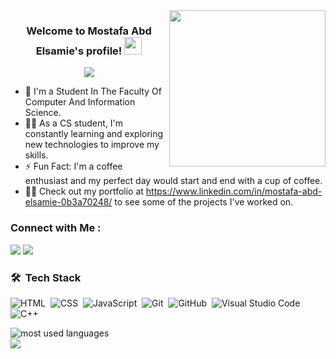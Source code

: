 
<img width="250" align="right" src="https://c.tenor.com/_DOBjnGspYAAAAAM/code-coding.gif">

<h3 align="center">
  Welcome to Mostafa Abd Elsamie's profile!
  <img src="https://media.giphy.com/media/hvRJCLFzcasrR4ia7z/giphy.gif" width="28">
</h3>

<!-- Typing SVG by DenverCoder1 - https://github.com/DenverCoder1/readme-typing-svg -->
<p align="center">
  <a href="https://github.com/DenverCoder1/readme-typing-svg"><img src="https://readme-typing-svg.herokuapp.com/?lines=software%20engineer;Always%20learning%20new%20things&font=Fira%20Code&center=true&width=440&height=45&color=f75c7e&vCenter=true&size=22"></a>
</p> 

- 🏢 I'm a Student In The Faculty Of Computer And Information Science.      
- 👨‍💻 As a CS student, I'm constantly learning and exploring new technologies to improve my skills.
- ⚡ Fun Fact: I'm a coffee enthusiast and my perfect day would start and end with a cup of coffee.
- 👨‍💻 Check out my portfolio at https://www.linkedin.com/in/mostafa-abd-elsamie-0b3a70248/ to see some of the projects I've worked on.


### Connect with Me :

<a href="https://www.linkedin.com/in/mostafa-abd-elsamie-0b3a70248/" target="_blank"><img src="https://img.shields.io/badge/-Mostafa%20Abd%20Elsamie-0077B5?style=for-the-badge&logo=Linkedin&logoColor=white"/></a>
<a href="https://x.com/mo_ostafa404" target="_blank"><img src="https://img.shields.io/badge/-Mostafa%20Abd%20Elsamie-0077B5?style=for-the-badge&logo=x&logoColor=white"/></a>



### 🛠 &nbsp;Tech Stack
![HTML](https://img.shields.io/badge/-HTML-05122A?style=flat&logo=HTML5)&nbsp;
![CSS](https://img.shields.io/badge/-CSS-05122A?style=flat&logo=CSS3&logoColor=1572B6)&nbsp;
![JavaScript](https://img.shields.io/badge/-JavaScript-05122A?style=flat&logo=JavaScript&logoColor=1572B6)&nbsp;
![Git](https://img.shields.io/badge/-Git-05122A?style=flat&logo=git)&nbsp;
![GitHub](https://img.shields.io/badge/-GitHub-05122A?style=flat&logo=github)&nbsp;
![Visual Studio Code](https://img.shields.io/badge/-Visual%20Studio%20Code-05122A?style=flat&logo=visual-studio-code&logoColor=007ACC)&nbsp;
![C++](https://img.shields.io/badge/-C++-05122A?style=flat&logo=CPP)&nbsp;


  
 <img align="left" src="https://github-readme-stats.vercel.app/api/top-langs?username=mostafaa404&show_icons=true&locale=en&layout=compact&theme=radical" alt="most used languages" />
<br>


<a href="https://komarev.com/ghpvc/?username=mostafaa404&style=for-the-badge">
    <img src="https://komarev.com/ghpvc/?username=mostafaa404&style=for-the-badge">
</a>
